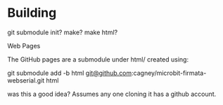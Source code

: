 # Building

git submodule init?
make?
make html?

Web Pages

The GitHub pages are a submodule under html/ created using:

  git submodule add -b html git@github.com:cagney/microbit-firmata-webserial.git html

was this a good idea?  Assumes any one cloning it has a github account.
